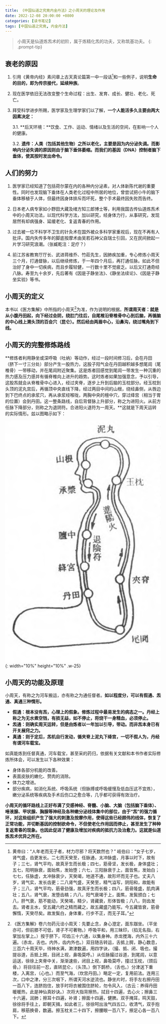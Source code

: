 ```yaml
---
title: 《中国仙道之究竟内金丹法》之小周天的理论及作用
date: 2022-12-08 20:00:00 +0800
categories: [读书笔记]
tags: [中国仙道之究竟, 内金丹法]
---
```


> 小周天是仙道炼炁术的初阶，属于炼精化炁的功夫，又称筑基功夫。
{: .prompt-tip}

## 衰老的原因

1. 引用《黄帝内经》素问章上古天真论篇第一中一段话[^sgtz]和一些例子，说明**生命的目的，即为传宗接代，延续种族**。

2. 现在医学依旧无法改变整个生命过程：出生、发育、成长、健壮、老化、死亡。

3. 拜受科学进步所赐，医学家及生理学家们以了解，**一个人能活多久主要由两大因素决定：**

    3.1. **后天环境：**饮食、工作、运动、情绪以及生活的空间，在影响一个人的健康。
    
    3.2. **遗传：人类（包括其他生物）之所以老化，主要是因为内分泌失调。而影响内分泌失调的原因则由于脑下垂体萎缩。而我们的基因（DNA）控制者脑下垂体，使其按时发出命令。**

## 人们的努力

1. 医学家已经知道了包括荷尔蒙在内的各种内分泌素，对人体新陈代谢的重要性。同时也发现脑下垂体在人类老化过程中所居的地位，曾尝试把小牛的脑下垂体移植于人体，但最终因身体排斥而坏死，整个手术最终因失败而告终。

2. 日本老人病专家如小野田大藏及绪方知三郎博士等，利用我国古传仙道炼炁术中的小周天功法，以现代科学方法，加以研究，经身体力行，从事研究，发现居然有却病强身、延缓老化、复返青春的作用。

3. 过去被一位不科学不卫生的针灸术在国外被众多科学家重视后，现在不再有人批评。国内失传多年的脚底按摩术由吴若石神父自瑞士引回，又在民间掀起一片学习研究浪潮。（张臧乾注：足疗？）

4. 前江苏省教育厅厅长、武进蒋维乔、竹莊先生，因肺疾加重，专心修炼小周天三个月，打通督脉，以后继续修炼，于一年四个月后，再打通任脉。如此不但治好了身中一切疾病，而且步履轻健，一行数十里不觉疲乏。以后又打通奇经八脉。寿至九十余岁，先后著有《因是子静坐法》、《静坐法续论》、《因是子静坐实验》等书。

## 小周天的定义

本书以《医方集解》中所指的小周天[^xzt]为准，作为说明的根据。**所谓周天者：就是从小腹丹田起，向下经过会阴，绕肛门往后，自尾椎沿脊椎骨中心到后脑，再循脑的中心线上溯头顶的百会穴（昆仑）。然后经由两眉中心，沿鼻沟，绕过嘴角到下线。**

## 小周天的完整修炼路线

**修炼者利用静坐或深呼吸（吐纳）等动作，经过一段时间修习后，会在丹田（脐下一寸三分处）部分产生一股热力，这股子阳气会在丹田越积越多想尾闾（尾椎骨）一带移动，并在尾闾附近聚集。这是炼者回感觉到尾闾一带发生一种沉重的热力感及压力感并有循脊椎向上进升的趋势。这时炼者如果加强意念，予以引导，这股炁就会从脊椎骨中心进入，经过夹脊，逐步上升到后脑的玉枕部分。经玉枕到头顶的泥丸宫后，再循顶中央直线下降，经过两目中间的山根，绕经鼻侧，从唇边到下巴终点的承浆穴，再从承浆经喉咙，两胸中央的檀中穴，穿过绛宫（相当于胃的位置）会到丹田。这一整条路线，自后背督脉上升部分，称之为进阳火。从前方任脉下降部分，则称之为退阴符。合进阳火退符为一周天。**这就是下周天运转的实际情形。兹以图略示如下：

![小周天路线](/assets/img/xztlj.png){: width="10%" height="10%" .w-25}

## 小周天的功能及原理

小周天，有称之为河车搬运，亦有称之为通任督者。**如以程度分，可以有假通、炁通、真通三种情形。**

- **假通：根本没有炁，心理上的假象。修炼过程中最易发生的病态之一。丹经上称之为无水煮空铛，有损无益，如不停止，将烧干一身精血，必须停止。**
- **炁通：则确实周天运转，但是由炼者以一年加以引导，带动。而非炁本身已有开关展窍之力。**
- **真通：则于定后，炁机自行发动，循夹脊上泥丸下绛宫，一切不假人为，丹经有谓河车载宝。**

如真能炼到任督真通，河车载宝，甚至采的药归，依据有关文献和本书作者实际修炼所体会，可以发生以下各种效果：

- 身体各部分机能的改善。
- 表面皮肤的嫩化、赘肉的消除。
- 体力之增进。
- 部分疾病，如消化系统、呼吸系统（但脉搏或呼吸缓慢及低血压这不宜炼），嫩分泌系统等疾病及手术后伤口之愈合等，几乎都可获得有效治疗。

**小周天的循环路线上正好布满了交感神经、脊髓、小脑、大脑（包括脑下垂体）、唾液腺、甲状腺、胸腺等神经及各种嫩分泌线体集中的部位，由于“炁”的强力循环，对这些组织产生了强大的刺激及按摩作用，使得这些已经顾伟的线体，恢复了正常功能，并切断基因的控制欲命令，不但使老化作用因而停止，甚至发生了种种复返青春的现象。也因此促进了健康及增加对疾病的抵抗力及治愈力。这就是仙道炼炁术优异之所在。**



[^sgtz]: 黄帝曰：“人年老而无子者，材力尽邪？将天数然也？” 岐伯曰：“女子七岁，肾气盛，齿更发长。二七而天癸至，任脉通，太冲脉盛，月事以时下，故有子；三七，肾气平均，故真牙生而长极；四七，筋骨坚，发长极，身体盛壮；五七，阳明脉衰，面始焦，发始堕；六七，三阳脉衰于上，面皆焦，发始白；七七，任脉虚，太冲脉衰少，天癸竭，地道不通，故形坏而无子也。丈夫八岁，肾气实，发长齿更；二八肾气盛，天癸至，精气溢写，阴阳和，故能有子；三八，肾气平均，筋骨劲强，故真牙生而长极；四八，筋骨隆盛，肌肉满壮；五八，肾气衰，发堕齿槁；六八，阳气衰竭于上，面焦，发鬓颁白；七八，肝气衰，筋不能动，天癸竭，精少，肾藏衰，形体皆极；八八，则齿发去。肾者主水，受五藏六府之精而藏之，故五藏盛乃能写。今五藏皆衰，筋骨懈惰，天癸尽矣。故发鬓白，身体重，行步不正，而无子耳。”

[^xzt]: 《医方集解》卷六勿药元诠小周天：先要止念，身心澄定，面东跏坐。（平坐亦可，但前膝不可低，肾子不可著物。）呼吸平和，用三昧印，（掐无名指，右掌加左掌上。）按于脐下，叩齿三十六通，以集身神。赤龙搅海，内外三十六遍。（赤龙，舌也。内外，齿内外也。）双目随舌转运，舌抵上腭，静心数息，三百六十周天毕，待神水满，漱津数遍，用四字诀，（撮、抵、闭、吸也，撮提谷道，舌抵上腭，目闭上视，鼻吸莫呼。）从任脉撮过谷道，到尾闾，以意运送，徐徐上夹脊中关，渐渐速些，闭目上视，鼻吸莫呼，撞过玉枕，（颈后骨。）将目往前一忍，直转昆仑，（头顶。）倒下鹊桥，（舌也。）分津送下重楼，入离宫，（心也。）而至气海，（坎宫丹田。）略定一定，复用前法。连用三次，口中之津，分三次咽下，所谓天河水逆流也。静坐片时，将手左右擦丹田一百八下，连脐抱住，放手时将衣被围住脐轮，勿令风入，（古云：养得丹田暖暖热，此是神仙真妙诀。）次将大指背擦热，拭目十四遍，去心火；擦鼻三十六遍，润肺；擦耳十四遍，补肾；擦面十四遍，健脾。双手掩耳，鸣天鼓，徐徐将手往上，即朝天揖，如此者三，徐徐呵出浊气四五口，收清气，双手抱肩，移筋换骨，数遍。擦玉枕关二十四下，擦腰眼一百八下，擦足心各一百八下。